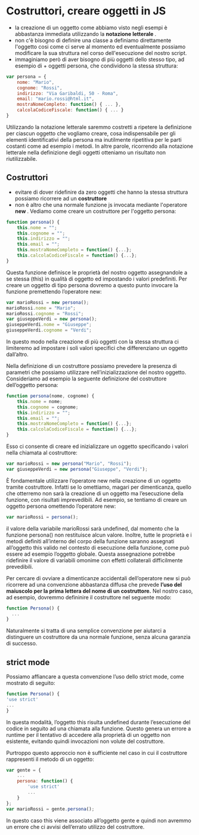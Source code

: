 # Costruttori, creare oggetti in JS

* la creazione di un oggetto come abbiamo visto negli esempi è abbastanza immediata utilizzando la <b> notazione letterale </b>.
* non c'è bisogno di definire una classe a definiamo direttamente l'oggetto cosi come ci serve al momento ed eventualmente possiamo modificare la sua struttura nel corso dell'esecuzione del nostro script.
* immaginiamo però di aver bisogno di più oggetti dello stesso tipo, ad esempio di + oggetti persona, che condividono la stessa struttura: 

``` javascript
var persona = {
	nome: "Mario",
	cognome: "Rossi",
	indirizzo: "Via Garibaldi, 50 - Roma",
	email: "mario.rossi@html.it",
	mostraNomeCompleto: function() { ... },
	calcolaCodiceFiscale: function() { ... }
}
```
Utilizzando la notazione letterale saremmo costretti a ripetere la definizione per ciascun oggetto che vogliamo creare, cosa indispensabile per gli elementi identificativi della persona ma inutilmente ripetitiva per le parti costanti come ad esempio i metodi. In altre parole, ricorrendo alla notazione letterale nella definizione degli oggetti otteniamo un risultato non riutilizzabile.

## Costruttori
* evitare di dover ridefinire da zero oggetti che hanno la stessa struttura possiamo ricorrere ad un <b> costruttore </b>
* non è altro che una normale funzione js invocata mediante l'operatore <b> new </b>.
Vediamo come creare un costruttore per l'oggetto persona:

``` javascript
function persona() {
	this.nome = "";
	this.cognome = "";
	this.indirizzo = "";
	this.email = "";
	this.mostraNomeCompleto = function() {...};
	this.calcolaCodiceFiscale = function() {...};
}
```

Questa funzione definisce le proprietà del nostro oggetto assegnandole a se stessa (this) in qualità di oggetto ed impostando i valori predefiniti. Per creare un oggetto di tipo persona dovremo a questo punto invocare la funzione premettendo l’operatore new:


``` javascript
var marioRossi = new persona();
marioRossi.nome = "Mario";
marioRossi.cognome = "Rossi";
var giuseppeVerdi = new persona();
giuseppeVerdi.nome = "Giuseppe";
giuseppeVerdi.cognome = "Verdi";
```
In questo modo nella creazione di più oggetti con la stessa struttura ci limiteremo ad impostare i soli valori specifici che differenziano un oggetto dall’altro.

Nella definizione di un costruttore possiamo prevedere la presenza di parametri che possiamo utilizzare nell’inizializzazione del nostro oggetto. Consideriamo ad esempio la seguente definizione del costruttore dell’oggetto persona:

``` javascript
function persona(nome, cognome) {
	this.nome = nome;
	this.cognome = cognome;
	this.indirizzo = "";
	this.email = "";
	this.mostraNomeCompleto = function() {...};
	this.calcolaCodiceFiscale = function() {...};
}
```
Esso ci consente di creare ed inizializzare un oggetto specificando i valori nella chiamata al costruttore:

``` javascript
var marioRossi = new persona("Mario", "Rossi");
var giuseppeVerdi = new persona("Giuseppe", "Verdi");
```
È fondamentale utilizzare l’operatore new nella creazione di un oggetto tramite costruttore. Infatti se lo omettiamo, magari per dimenticanza, quello che otterremo non sarà la creazione di un oggetto ma l’esecuzione della funzione, con risultati imprevedibili. Ad esempio, se tentiamo di creare un oggetto persona omettendo l’operatore new:

``` javascript
var marioRossi = persona();
```
il valore della variabile marioRossi sarà undefined, dal momento che la funzione persona() non restituisce alcun valore. Inoltre, tutte le proprietà e i metodi definiti all’interno del corpo della funzione saranno assegnati all’oggetto this valido nel contesto di esecuzione della funzione, come può essere ad esempio l’oggetto globale. Questa assegnazione potrebbe ridefinire il valore di variabili omonime con effetti collaterali difficilmente prevedibili.

Per cercare di ovviare a dimenticanze accidentali dell’operatore new si può ricorrere ad una convenzione abbastanza diffusa che prevede <b>l’uso del maiuscolo per la prima lettera del nome di un costruttore.</b> Nel nostro caso, ad esempio, dovremmo defininire il costruttore nel seguente modo:



``` javascript
function Persona() {
  ...
}
```

Naturalmente si tratta di una semplice convenzione per aiutarci a distinguere un costruttore da una normale funzione, senza alcuna garanzia di successo.


## strict mode
Possiamo affiancare a questa convenzione l’uso dello strict mode, come mostrato di seguito:
``` javascript
function Persona() {
'use strict'
...
}
```
In questa modalità, l’oggetto this risulta undefined durante l’esecuzione del codice in seguito ad una chiamata alla funzione. Questo genera un errore a runtime per il tentativo di accedere alla proprietà di un oggetto non esistente, evitando quindi invocazioni non volute del costruttore.

Purtroppo questo approccio non è sufficiente nel caso in cui il costruttore rappresenti il metodo di un oggetto:

``` javascript
var gente = {
	...
	persona: function() {
		'use strict'
		...
	}
};
var marioRossi = gente.persona();
```
In questo caso this viene associato all’oggetto gente e quindi non avremmo un errore che ci avvisi dell’errato utilizzo del costruttore.

